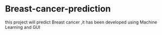 # Breast-cancer-prediction
this project will predict Breast cancer ,it has been developed using Machine Learning and GUI 
